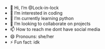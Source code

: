 - 👋 Hi, I’m @Lock-in-lock
- 👀 I’m interested in coding
- 🌱 I’m currently learning python
- 💞️ I’m looking to collaborate on projects
- 📫 How to reach me dont have social media
- 😄 Pronouns: she/her
- ⚡ Fun fact: idk

<!---
Lock-in-lock/Lock-in-lock is a ✨ special ✨ repository because its `README.md` (this file) appears on your GitHub profile.
You can click the Preview link to take a look at your changes.
--->
